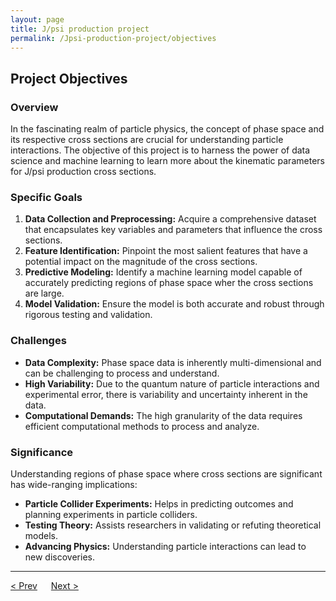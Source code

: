 ```yaml
---
layout: page
title: J/psi production project
permalink: /Jpsi-production-project/objectives
---
```


## Project Objectives

### Overview

In the fascinating realm of particle physics, the concept of phase space and its respective cross sections are crucial for understanding particle interactions. The objective of this project is to harness the power of data science and machine learning to learn more about the kinematic parameters for J/psi production cross sections.

### Specific Goals

1. **Data Collection and Preprocessing:** Acquire a comprehensive dataset that encapsulates key variables and parameters that influence the cross sections.
2. **Feature Identification:** Pinpoint the most salient features that have a potential impact on the magnitude of the cross sections.
3. **Predictive Modeling:** Identify a machine learning model capable of accurately predicting regions of phase space wher the cross sections are large.
4. **Model Validation:** Ensure the model is both accurate and robust through rigorous testing and validation.

### Challenges

- **Data Complexity:** Phase space data is inherently multi-dimensional and can be challenging to process and understand.
- **High Variability:** Due to the quantum nature of particle interactions and experimental error, there is variability and uncertainty inherent in the data.
- **Computational Demands:** The high granularity of the data requires efficient computational methods to process and analyze.

### Significance

Understanding regions of phase space where cross sections are significant has wide-ranging implications:

- **Particle Collider Experiments:** Helps in predicting outcomes and planning experiments in particle colliders.
- **Testing Theory:** Assists researchers in validating or refuting theoretical models.
- **Advancing Physics:** Understanding particle interactions can lead to new discoveries.

---

[< Prev](proj-1.markdown)  &emsp; [Next >](proj-3.markdown)

